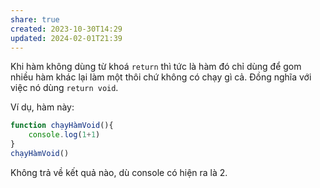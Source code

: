 ```yaml
---
share: true
created: 2023-10-30T14:29
updated: 2024-02-01T21:39
---
```


Khi hàm không dùng từ khoá `return` thì tức là hàm đó chỉ dùng để gom nhiều hàm khác lại làm một thôi chứ không có chạy gì cả. Đồng nghĩa với việc nó dùng `return void`.

Ví dụ, hàm này:
```js
function chạyHàmVoid(){
	console.log(1+1)
} 
chạyHàmVoid()
```
Không trả về kết quả nào, dù console có hiện ra là 2. 